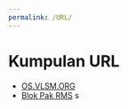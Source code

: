 ```yaml
---
permalink: /URL/
---
```


# Kumpulan URL

* [OS.VLSM.ORG](https://os.vlsm.org/)
* [Blok Pak RMS](https://rahmatm.samik-ibrahim.vlsm.org/)
s
